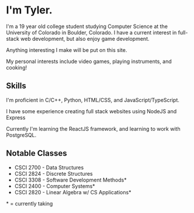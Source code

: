 # I'm Tyler.

I'm a 19 year old college student studying Computer Science at the University of Colorado in Boulder, Colorado.
I have a current interest in full-stack web development, but also enjoy game development.

Anything interesting I make will be put on this site.

My personal interests include video games, playing instruments, and cooking!

## Skills
I'm proficient in C/C++, Python, HTML/CSS, and JavaScript/TypeScript.

I have some experience creating full stack websites using NodeJS and Express

Currently I'm learning the ReactJS framework, and learning to work with PostgreSQL.

## Notable Classes
- CSCI 2700 - Data Structures
- CSCI 2824 - Discrete Structures
- CSCI 3308 - Software Development Methods*
- CSCI 2400 - Computer Systems*
- CSCI 2820 - Linear Algebra w/ CS Applications*


\* = currently taking
